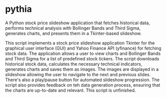 # pythia
A Python stock price slideshow application that fetches historical data, performs technical analysis with Bollinger Bands and Third Sigma, generates charts, and presents them in a Tkinter-based slideshow.

This script implements a stock price slideshow application Tkinter for the graphical user interface (GUI) and Yahoo Finance API (yfinance) for fetching stock data. The application allows a user to view charts and Bollinger Bands and Third Sigma for a list of predefined stock tickers. The script downloads historical stock data, calculates the necessary technical indicators, generates charts and saves them as images. The images are displayed in a slideshow allowing the user to navigate to the next and previous slides. There's also a play/pause button for automated slideshow progression. The script also provides feedback on teh data generation process, ensuring that the charts are up-to-date and relevant. This script is unfinished.
